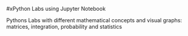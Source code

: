 #xPython Labs using Jupyter Notebook

Pythons Labs with different mathematical concepts and visual 
graphs: matrices, integration, probability and statistics
